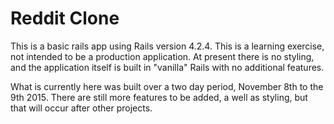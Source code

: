 Reddit Clone
============

This is a basic rails app using Rails version 4.2.4.  This is a learning exercise,
not intended to be a production application.  At present there is no styling, 
and the application itself is built in "vanilla" Rails with no additional features.

What is currently here was built over a two day period, November 8th to the 9th 2015.
There are still more features to be added, a well as styling, but that will occur after
other projects.
